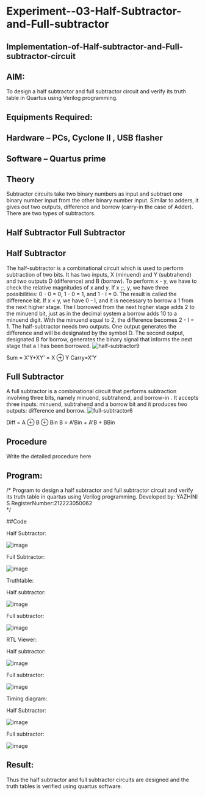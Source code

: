 # Experiment--03-Half-Subtractor-and-Full-subtractor
## Implementation-of-Half-subtractor-and-Full-subtractor-circuit
## AIM:
To design a half subtractor and full subtractor circuit and verify its truth table in Quartus using Verilog programming.

## Equipments Required:
## Hardware – PCs, Cyclone II , USB flasher
## Software – Quartus prime
## Theory
Subtractor circuits take two binary numbers as input and subtract one binary number input from the other binary number input. Similar to adders, it gives out two outputs, difference and borrow (carry-in the case of Adder). There are two types of subtractors.

## Half Subtractor Full Subtractor
## Half Subtractor
The half-subtractor is a combinational circuit which is used to perform subtraction of two bits. It has two inputs, X (minuend) and Y (subtrahend) and two outputs D (difference) and B (borrow). To perform x - y, we have to check the relative magnitudes of x and y. If x ;;, y, we have three possibilities: 0 - 0 = 0, 1 - 0 = 1, and 1 - I = 0. The result is called the difference bit. If x < y, we have 0 - I, and it is necessary to borrow a 1 from the next higher stage. The I borrowed from the next higher stage adds 2 to the minuend bit, just as in the decimal system a borrow adds 10 to a minuend digit. With the minuend equal to 2, the difference becomes 2 - I = 1. The half-subtractor needs two outputs. One output generates the difference and will be designated by the symbol D. The second output, designated B for borrow, generates the binary signal that informs the next stage that a I has been borrowed.
![half-subtractor9](https://user-images.githubusercontent.com/36288975/166112538-58c3bc7c-ee5d-4e6a-ac8d-8e8328efe27a.png)


Sum = X'Y+XY' = X ⊕ Y
Carry=X'Y

## Full Subtractor
A full subtractor is a combinational circuit that performs subtraction involving three bits, namely minuend, subtrahend, and borrow-in . It accepts three inputs: minuend, subtrahend and a borrow bit and it produces two outputs: difference and borrow. 
![full-subtractor6](https://user-images.githubusercontent.com/36288975/166112541-24c68359-3de8-4674-ae22-8272ffc385ed.png)


Diff = A ⊕ B ⊕ Bin B = A'Bin + A'B + BBin

## Procedure



Write the detailed procedure here 


## Program:
/*
Program to design a half subtractor and full subtractor circuit and verify its truth table in quartus using Verilog programming.
Developed by: YAZHINI S
RegisterNumber:212223050062  
*/

##Code

Half Subtractor:

![image](https://github.com/yazhini119/Experiment--03-Half-Subtractor-and-Full-subtractor/assets/155442058/72dad410-0283-4446-b7c9-d5ebfc95378a)

Full Subtractor:

![image](https://github.com/yazhini119/Experiment--03-Half-Subtractor-and-Full-subtractor/assets/155442058/a5010e5b-f38d-4d05-bf1d-c82f48ac0c86)

Truthtable:

Half subtractor:

![image](https://github.com/yazhini119/Experiment--03-Half-Subtractor-and-Full-subtractor/assets/155442058/cf106abd-ca44-4ba9-a677-6720f1d954a9)

Full subtractor:

![image](https://github.com/yazhini119/Experiment--03-Half-Subtractor-and-Full-subtractor/assets/155442058/cc9be644-6fbc-46cf-ad65-9e2ae5d8baa8)

RTL Viewer:

Half subtractor:

![image](https://github.com/yazhini119/Experiment--03-Half-Subtractor-and-Full-subtractor/assets/155442058/a4f48401-b104-4f9c-9fd7-22cfcec0825b)

Full subtractor:

![image](https://github.com/yazhini119/Experiment--03-Half-Subtractor-and-Full-subtractor/assets/155442058/0f45421d-d45d-449a-9884-ef4b3dc2e49e)

Timing diagram:

Half Subtractor:

![image](https://github.com/yazhini119/Experiment--03-Half-Subtractor-and-Full-subtractor/assets/155442058/5324baf2-96c8-44f1-a6ac-102c5948f7af)

Full subtractor:

![image](https://github.com/yazhini119/Experiment--03-Half-Subtractor-and-Full-subtractor/assets/155442058/a96c69d5-be32-4e31-acaa-2d3b5b833af3)

## Result:
Thus the half subtractor and full subtractor circuits are designed and the truth tables is verified using quartus software.
